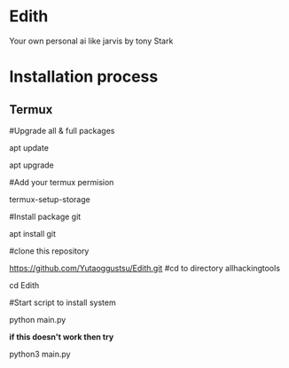 # Edith
Your own personal ai like jarvis by tony Stark
# Installation process 
## Termux 
#Upgrade all & full packages

apt update

apt upgrade

#Add your termux permision

termux-setup-storage

#Install package git

apt install git

#clone this repository

https://github.com/Yutaoggustsu/Edith.git
#cd to directory allhackingtools

cd Edith

#Start script to install system

python main.py

**if this doesn't work then try**

python3 main.py
```
